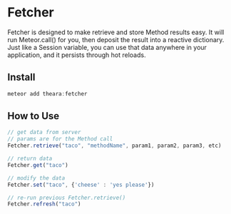 # Fetcher

Fetcher is designed to make retrieve and store Method results easy. It will run Meteor.call() for you, then deposit the result into a reactive dictionary. Just like a Session variable, you can use that data anywhere in your application, and it persists through hot reloads.

## Install

```js
meteor add theara:fetcher
```

## How to Use

```javascript
// get data from server
// params are for the Method call
Fetcher.retrieve("taco", "methodName", param1, param2, param3, etc)

// return data
Fetcher.get("taco")

// modify the data
Fetcher.set("taco", {'cheese' : 'yes please'})  

// re-run previous Fetcher.retrieve()
Fetcher.refresh("taco")
```